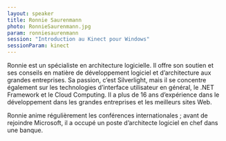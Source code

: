 ```yaml
---
layout: speaker
title: Ronnie Saurenmann
photo: RonnieSaurenmann.jpg
param: ronniesaurenmann
session: "Introduction au Kinect pour Windows"
sessionParam: kinect
---
```


Ronnie est un spécialiste en architecture logicielle. Il offre son soutien et ses conseils en matière de développement
logiciel et d’architecture aux grandes entreprises.
Sa passion, c’est Silverlight, mais il se concentre également sur les technologies d’interface utilisateur en général,
le .NET Framework et le Cloud Computing.
Il a plus de 16 ans d’expérience dans le développement dans les grandes entreprises et les meilleurs sites Web.

Ronnie anime régulièrement les conférences internationales ; avant de rejoindre Microsoft,
il a occupé un poste d’architecte logiciel en chef dans une banque.